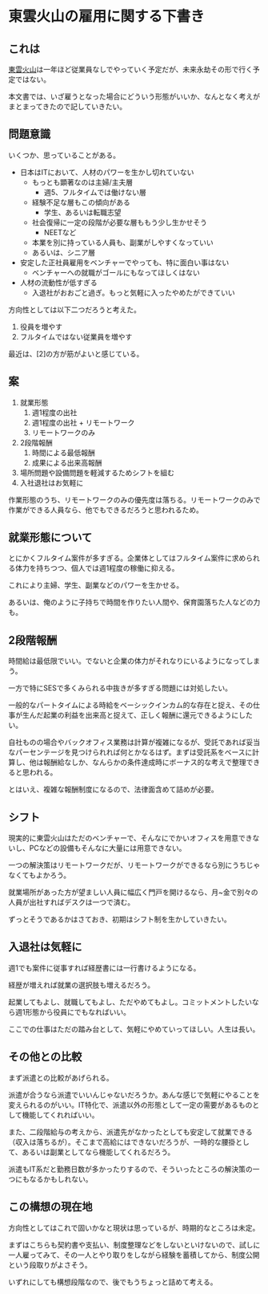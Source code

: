 # 東雲火山の雇用に関する下書き

## これは

[東雲火山](https://shinonomekazan.com)は一年ほど従業員なしでやっていく予定だが、未来永劫その形で行く予定ではない。

本文書では、いざ雇うとなった場合にどういう形態がいいか、なんとなく考えがまとまってきたので記していきたい。

## 問題意識

いくつか、思っていることがある。

- 日本はITにおいて、人材のパワーを生かし切れていない
    - もっとも顕著なのは主婦/主夫層
        - 週5、フルタイムでは働けない層
    - 経験不足な層もこの傾向がある
        - 学生、あるいは転職志望
    - 社会復帰に一定の段階が必要な層ももう少し生かせそう
        - NEETなど
    - 本業を別に持っている人員も、副業がしやすくなっていい
    - あるいは、シニア層
- 安定した正社員雇用をベンチャーでやっても、特に面白い事はない
    - ベンチャーへの就職がゴールにもなってほしくはない
- 人材の流動性が低すぎる
    - 入退社がおおごと過ぎ。もっと気軽に入ったやめたができていい

方向性としては以下二つだろうと考えた。

1. 役員を増やす
2. フルタイムではない従業員を増やす

最近は、[2]の方が筋がよいと感じている。

## 案

1. 就業形態
    1. 週1程度の出社
    2. 週1程度の出社 + リモートワーク
    3. リモートワークのみ
2. 2段階報酬
    1. 時間による最低報酬
    2. 成果による出来高報酬
3. 場所問題や設備問題を軽減するためシフトを組む
4. 入社退社はお気軽に

作業形態のうち、リモートワークのみの優先度は落ちる。リモートワークのみで作業ができる人員なら、他でもできるだろうと思われるため。

## 就業形態について

とにかくフルタイム案件が多すぎる。企業体としてはフルタイム案件に求められる体力を持ちつつ、個人では週1程度の稼働に抑える。

これにより主婦、学生、副業などのパワーを生かせる。

あるいは、俺のように子持ちで時間を作りたい人間や、保育園落ちた人などの力も。

## 2段階報酬

時間給は最低限でいい。でないと企業の体力がそれなりにいるようになってしまう。

一方で特にSESで多くみられる中抜きが多すぎる問題には対処したい。

一般的なパートタイムによる時給をベーシックインカム的な存在と捉え、その仕事が生んだ起業の利益を出来高と捉えて、正しく報酬に還元できるようにしたい。

自社ものの場合やバックオフィス業務は計算が複雑になるが、受託であれば妥当なパーセンテージを見つけられれば何とかなるはず。まずは受託系をベースに計算し、他は報酬給なしか、なんらかの条件達成時にボーナス的な考えで整理できると思われる。

とはいえ、複雑な報酬制度になるので、法律面含めて詰めが必要。

## シフト

現実的に東雲火山はただのベンチャーで、そんなにでかいオフィスを用意できないし、PCなどの設備もそんなに大量には用意できない。

一つの解決策はリモートワークだが、リモートワークができるなら別にうちじゃなくてもよかろう。

就業場所があった方が望ましい人員に幅広く門戸を開けるなら、月~金で別々の人員が出社すればデスクは一つで済む。

ずっとそうであるかはさておき、初期はシフト制を生かしていきたい。

## 入退社は気軽に

週1でも案件に従事すれば経歴書には一行書けるようになる。

経歴が増えれば就業の選択肢も増えるだろう。

起業してもよし、就職してもよし、ただやめてもよし。コミットメントしたいなら週1形態から役員にでもなればいい。

ここでの仕事はただの踏み台として、気軽にやめていってほしい。人生は長い。

## その他との比較

まず派遣との比較があげられる。

派遣が合うなら派遣でいいんじゃないだろうか。あんな感じで気軽にやることを変えられるのがいい。IT特化で、派遣以外の形態として一定の需要があるものとして機能してくれればいい。

また、二段階給与の考えから、派遣先がなかったとしても安定して就業できる（収入は落ちるが）。そこまで高給にはできないだろうが、一時的な腰掛として、あるいは副業としてなら機能してくれるだろう。

派遣もIT系だと勤務日数が多かったりするので、そういったところの解決策の一つにもなるかもしれない。

## この構想の現在地

方向性としてはこれで固いかなと現状は思っているが、時期的なところは未定。

まずはこちらも契約書や支払い、制度整理などをしないといけないので、試しに一人雇ってみて、その一人とやり取りをしながら経験を蓄積してから、制度公開という段取りがよさそう。

いずれにしても構想段階なので、後でもうちょっと詰めて考える。